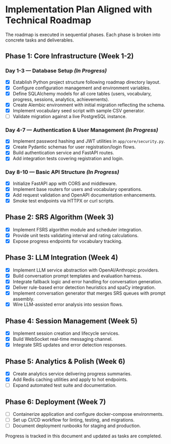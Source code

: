 # Implementation Plan Aligned with Technical Roadmap

The roadmap is executed in sequential phases. Each phase is broken into concrete tasks and deliverables.

## Phase 1: Core Infrastructure (Week 1-2)

### Day 1-3 — Database Setup *(In Progress)*
- [x] Establish Python project structure following roadmap directory layout.
- [x] Configure configuration management and environment variables.
- [x] Define SQLAlchemy models for all core tables (users, vocabulary, progress, sessions, analytics, achievements).
- [x] Create Alembic environment with initial migration reflecting the schema.
- [x] Implement vocabulary seed script with sample CSV generator.
- [ ] Validate migration against a live PostgreSQL instance.

### Day 4-7 — Authentication & User Management *(In Progress)*
- [x] Implement password hashing and JWT utilities in `app/core/security.py`.
- [x] Create Pydantic schemas for user registration/login flows.
- [x] Build authentication service and FastAPI routes.
- [x] Add integration tests covering registration and login.

### Day 8-10 — Basic API Structure *(In Progress)*
- [x] Initialize FastAPI app with CORS and middleware.
- [x] Implement base routers for users and vocabulary operations.
- [x] Add request validation and OpenAPI documentation enhancements.
- [x] Smoke test endpoints via HTTPX or curl scripts.

## Phase 2: SRS Algorithm (Week 3)
- [x] Implement FSRS algorithm module and scheduler integration.
- [x] Provide unit tests validating interval and rating calculations.
- [x] Expose progress endpoints for vocabulary tracking.

## Phase 3: LLM Integration (Week 4)
- [x] Implement LLM service abstraction with OpenAI/Anthropic providers.
- [x] Build conversation prompt templates and evaluation harness.
- [x] Integrate fallback logic and error handling for conversation generation.
- [x] Deliver rule-based error detection heuristics and spaCy integration.
- [x] Implement conversation generator that merges SRS queues with prompt assembly.
- [x] Wire LLM-assisted error analysis into session flows.

## Phase 4: Session Management (Week 5)
- [x] Implement session creation and lifecycle services.
- [x] Build WebSocket real-time messaging channel.
- [x] Integrate SRS updates and error detection responses.

## Phase 5: Analytics & Polish (Week 6)
- [x] Create analytics service delivering progress summaries.
- [x] Add Redis caching utilities and apply to hot endpoints.
- [ ] Expand automated test suite and documentation.

## Phase 6: Deployment (Week 7)
- [ ] Containerize application and configure docker-compose environments.
- [ ] Set up CI/CD workflow for linting, testing, and migrations.
- [ ] Document deployment runbooks for staging and production.

Progress is tracked in this document and updated as tasks are completed.
